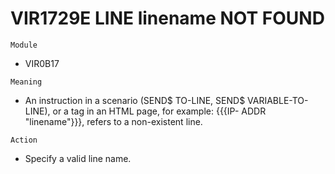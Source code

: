 # VIR1729E LINE linename NOT FOUND

`Module`
- 	VIR0B17

`Meaning`
- An instruction in a scenario (SEND$ TO-LINE, SEND$ VARIABLE-TO-LINE), or a tag in an HTML page, for example: {{{IP- ADDR "linename"}}}, refers to a non-existent line.

`Action`
- Specify a valid line name.
